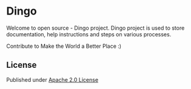 # Dingo
Welcome to open source - Dingo project.
Dingo project is used to store documentation, help instructions and steps on various processes.

Contribute to Make the World a Better Place :)

## License
Published under [Apache 2.0 License](http://www.apache.org/licenses/)
